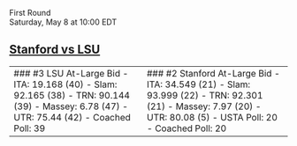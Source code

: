First Round  
Saturday, May 8 at 10:00 EDT
## [Stanford vs LSU](https://www.ncaa.com/game/5833379) 

<table><tr><td>  
### #3 LSU  
At-Large Bid  
- ITA: 19.168 (40)  
- Slam: 92.165 (38)  
- TRN: 90.144 (39)  
- Massey: 6.78 (47)  
- UTR: 75.44 (42)  
- Coached Poll: 39  
</td><td>  
### #2 Stanford  
At-Large Bid  
- ITA: 34.549 (21)  
- Slam: 93.999 (22)  
- TRN: 92.301 (21)  
- Massey: 7.97 (20)  
- UTR: 80.08 (5)  
- USTA Poll: 20  
- Coached Poll: 20  
</td></tr></table>  